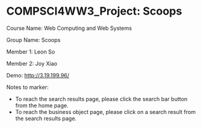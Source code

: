 # COMPSCI4WW3_Project: Scoops


Course Name: Web Computing and Web Systems

Group Name: Scoops

Member 1: Leon So 

Member 2: Joy Xiao

Demo: http://3.19.199.96/

Notes to marker:
- To reach the search results page, please click the search bar button from the home page.
- To reach the business object page, please click on a search result from the search results page.
